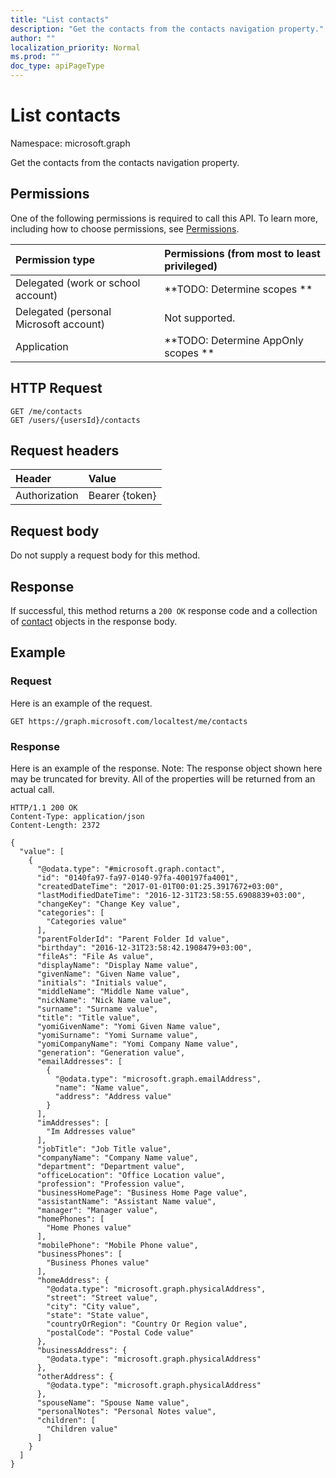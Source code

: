 ```yaml
---
title: "List contacts"
description: "Get the contacts from the contacts navigation property."
author: ""
localization_priority: Normal
ms.prod: ""
doc_type: apiPageType
---
```


# List contacts

Namespace: microsoft.graph

Get the contacts from the contacts navigation property.

## Permissions
One of the following permissions is required to call this API. To learn more, including how to choose permissions, see [Permissions](/concepts/permissions-reference.md).

|Permission type|Permissions (from most to least privileged)|
|:---|:---|
|Delegated (work or school account)|**TODO: Determine scopes **|
|Delegated (personal Microsoft account)|Not supported.|
|Application|**TODO: Determine AppOnly scopes **|

## HTTP Request
<!-- {
  "blockType": "ignored"
}
-->
``` http
GET /me/contacts
GET /users/{usersId}/contacts
```

## Request headers
|Header|Value|
|:---|:---|
|Authorization|Bearer {token}|

## Request body
Do not supply a request body for this method.

## Response
If successful, this method returns a `200 OK` response code and a collection of [contact](../resources/contact.md) objects in the response body.

## Example

### Request
Here is an example of the request.
<!-- {
  "blockType": "request",
  "name": "get_contact"
}
-->
``` http
GET https://graph.microsoft.com/localtest/me/contacts
```

### Response
Here is an example of the response. Note: The response object shown here may be truncated for brevity. All of the properties will be returned from an actual call.
<!-- {
  "blockType": "response",
  "truncated": true,
  "@odata.type": "collection(microsoft.graph.contact)"
}
-->
``` http
HTTP/1.1 200 OK
Content-Type: application/json
Content-Length: 2372

{
  "value": [
    {
      "@odata.type": "#microsoft.graph.contact",
      "id": "0140fa97-fa97-0140-97fa-400197fa4001",
      "createdDateTime": "2017-01-01T00:01:25.3917672+03:00",
      "lastModifiedDateTime": "2016-12-31T23:58:55.6908839+03:00",
      "changeKey": "Change Key value",
      "categories": [
        "Categories value"
      ],
      "parentFolderId": "Parent Folder Id value",
      "birthday": "2016-12-31T23:58:42.1908479+03:00",
      "fileAs": "File As value",
      "displayName": "Display Name value",
      "givenName": "Given Name value",
      "initials": "Initials value",
      "middleName": "Middle Name value",
      "nickName": "Nick Name value",
      "surname": "Surname value",
      "title": "Title value",
      "yomiGivenName": "Yomi Given Name value",
      "yomiSurname": "Yomi Surname value",
      "yomiCompanyName": "Yomi Company Name value",
      "generation": "Generation value",
      "emailAddresses": [
        {
          "@odata.type": "microsoft.graph.emailAddress",
          "name": "Name value",
          "address": "Address value"
        }
      ],
      "imAddresses": [
        "Im Addresses value"
      ],
      "jobTitle": "Job Title value",
      "companyName": "Company Name value",
      "department": "Department value",
      "officeLocation": "Office Location value",
      "profession": "Profession value",
      "businessHomePage": "Business Home Page value",
      "assistantName": "Assistant Name value",
      "manager": "Manager value",
      "homePhones": [
        "Home Phones value"
      ],
      "mobilePhone": "Mobile Phone value",
      "businessPhones": [
        "Business Phones value"
      ],
      "homeAddress": {
        "@odata.type": "microsoft.graph.physicalAddress",
        "street": "Street value",
        "city": "City value",
        "state": "State value",
        "countryOrRegion": "Country Or Region value",
        "postalCode": "Postal Code value"
      },
      "businessAddress": {
        "@odata.type": "microsoft.graph.physicalAddress"
      },
      "otherAddress": {
        "@odata.type": "microsoft.graph.physicalAddress"
      },
      "spouseName": "Spouse Name value",
      "personalNotes": "Personal Notes value",
      "children": [
        "Children value"
      ]
    }
  ]
}
```

